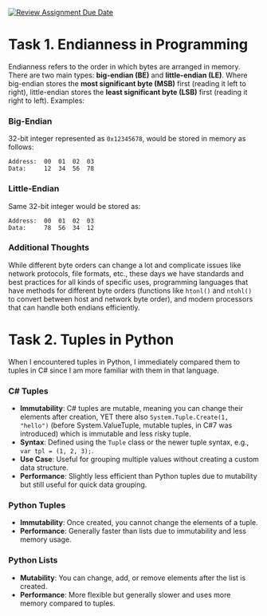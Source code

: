 [![Review Assignment Due Date](https://classroom.github.com/assets/deadline-readme-button-22041afd0340ce965d47ae6ef1cefeee28c7c493a6346c4f15d667ab976d596c.svg)](https://classroom.github.com/a/YaSjyTlt)


##
# Task 1. Endianness in Programming
Endianness refers to the order in which bytes are arranged in memory. There are two main types: **big-endian (BE)** and **little-endian (LE)**. Where big-endian stores the **most significant byte (MSB)** first (reading it left to right), little-endian stores the **least significant byte (LSB)** first (reading it right to left). Examples:
### Big-Endian
32-bit integer represented as `0x12345678`, would be stored in memory as follows:
```plaintext
Address:  00  01  02  03
Data:     12  34  56  78
```
### Little-Endian
Same 32-bit integer would be stored as:
```plaintext
Address:  00  01  02  03
Data:     78  56  34  12
```
### Additional Thoughts
While different byte orders can change a lot and complicate issues like network protocols, file formats, etc., these days we have standards and best practices for all kinds of specific uses, programming languages that ​​have methods for different byte orders (functions like `htonl()` and `ntohl()` to convert between host and network byte order), and modern processors that can handle both endians efficiently.  


##
# Task 2. Tuples in Python
When I encountered tuples in Python, I immediately compared them to tuples in C# since I am more familiar with them in that language.
### C# Tuples
- **Immutability**: C# tuples are mutable, meaning you can change their elements after creation, YET there also `System.Tuple.Create(1, "hello")` (before System.ValueTuple, mutable tuples, in C#7 was introduced) which is immutable and less risky tuple.
- **Syntax**: Defined using the `Tuple` class or the newer tuple syntax, e.g., `var tpl = (1, 2, 3);`.
- **Use Case**: Useful for grouping multiple values without creating a custom data structure.
- **Performance**: Slightly less efficient than Python tuples due to mutability but still useful for quick data grouping.
### Python Tuples
- **Immutability**: Once created, you cannot change the elements of a tuple.
- **Performance**: Generally faster than lists due to immutability and less memory usage.
### Python Lists
- **Mutability**: You can change, add, or remove elements after the list is created.
- **Performance**: More flexible but generally slower and uses more memory compared to tuples.
